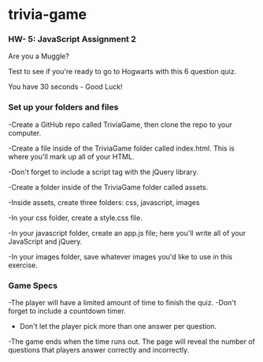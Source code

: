 # trivia-game
<h3>HW- 5: JavaScript Assignment 2</h3>

Are you a Muggle?

Test to see if you're ready to go to Hogwarts with this 6 question quiz.

You have 30 seconds - Good Luck!

<h3>Set up your folders and files</h3>

-Create a GitHub repo called TriviaGame, then clone the repo to your computer.

-Create a file inside of the TriviaGame folder called index.html. This is where you'll mark up all of your HTML.

-Don't forget to include a script tag with the jQuery library.

-Create a folder inside of the TriviaGame folder called assets.

-Inside assets, create three folders: css, javascript, images

  -In your css folder, create a style.css file.
  
  -In your javascript folder, create an app.js file; here you'll write all of your JavaScript and jQuery.
  
  -In your images folder, save whatever images you'd like to use in this exercise.

<h3>Game Specs</h3>

-The player will have a limited amount of time to finish the quiz.
  -Don't forget to include a countdown timer.

- Don't let the player pick more than one answer per question.

-The game ends when the time runs out. The page will reveal the number of questions that players answer correctly and incorrectly.

